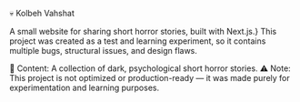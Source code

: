💀 Kolbeh Vahshat

A small website for sharing short horror stories, built with Next.js.}
This project was created as a test and learning experiment, so it contains multiple bugs, structural issues, and design flaws.

👻 Content: A collection of dark, psychological short horror stories.
⚠️ Note: This project is not optimized or production-ready — it was made purely for experimentation and learning purposes.
